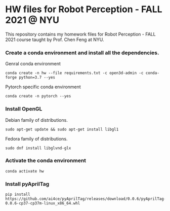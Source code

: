 # HW files for Robot Perception - FALL 2021 @ NYU

This repository contains my homework files for Robot Perception - FALL 2021 course taught by Prof. Chen Feng at NYU.

### Create a conda environment and install all the dependencies.

Genral conda environment
```
conda create -n hw --file requirements.txt -c open3d-admin -c conda-forge python=3.7 --yes
```

Pytorch specific conda environment
```
conda create -n pytorch --yes
```

### Install OpenGL

Debian family of  distributions.
```
sudo apt-get update && sudo apt-get install libgl1
```
Fedora family of distributions.
```
sudo dnf install libglvnd-glx
```

### Activate the conda environment
```
conda activate hw
```

### Install pyAprilTag
```
pip install https://github.com/ai4ce/pyAprilTag/releases/download/0.0.6/pyAprilTag-0.0.6-cp37-cp37m-linux_x86_64.whl
```